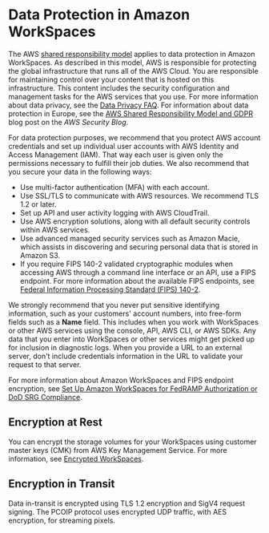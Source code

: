# Data Protection in Amazon WorkSpaces<a name="data-protection"></a>

The AWS [shared responsibility model](http://aws.amazon.com/compliance/shared-responsibility-model/) applies to data protection in Amazon WorkSpaces\. As described in this model, AWS is responsible for protecting the global infrastructure that runs all of the AWS Cloud\. You are responsible for maintaining control over your content that is hosted on this infrastructure\. This content includes the security configuration and management tasks for the AWS services that you use\. For more information about data privacy, see the [Data Privacy FAQ](http://aws.amazon.com/compliance/data-privacy-faq)\. For information about data protection in Europe, see the [AWS Shared Responsibility Model and GDPR](http://aws.amazon.com/blogs/security/the-aws-shared-responsibility-model-and-gdpr/) blog post on the *AWS Security Blog*\.

For data protection purposes, we recommend that you protect AWS account credentials and set up individual user accounts with AWS Identity and Access Management \(IAM\)\. That way each user is given only the permissions necessary to fulfill their job duties\. We also recommend that you secure your data in the following ways:
+ Use multi\-factor authentication \(MFA\) with each account\.
+ Use SSL/TLS to communicate with AWS resources\. We recommend TLS 1\.2 or later\.
+ Set up API and user activity logging with AWS CloudTrail\.
+ Use AWS encryption solutions, along with all default security controls within AWS services\.
+ Use advanced managed security services such as Amazon Macie, which assists in discovering and securing personal data that is stored in Amazon S3\.
+ If you require FIPS 140\-2 validated cryptographic modules when accessing AWS through a command line interface or an API, use a FIPS endpoint\. For more information about the available FIPS endpoints, see [Federal Information Processing Standard \(FIPS\) 140\-2](http://aws.amazon.com/compliance/fips/)\.

We strongly recommend that you never put sensitive identifying information, such as your customers' account numbers, into free\-form fields such as a **Name** field\. This includes when you work with WorkSpaces or other AWS services using the console, API, AWS CLI, or AWS SDKs\. Any data that you enter into WorkSpaces or other services might get picked up for inclusion in diagnostic logs\. When you provide a URL to an external server, don't include credentials information in the URL to validate your request to that server\.

For more information about Amazon WorkSpaces and FIPS endpoint encryption, see [Set Up Amazon WorkSpaces for FedRAMP Authorization or DoD SRG Compliance](fips-encryption.md)\.

## Encryption at Rest<a name="encryption-rest"></a>

You can encrypt the storage volumes for your WorkSpaces using customer master keys \(CMK\) from AWS Key Management Service\. For more information, see [Encrypted WorkSpaces](encrypt-workspaces.md)\.

## Encryption in Transit<a name="encryption-transit"></a>

Data in\-transit is encrypted using TLS 1\.2 encryption and SigV4 request signing\. The PCOIP protocol uses encrypted UDP traffic, with AES encryption, for streaming pixels\.